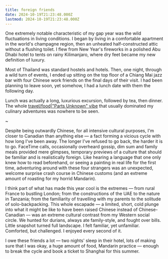 ```yaml
---
title: foreign friends
date: 2024-10-19T21:23:48.000Z
lastmod: 2024-10-19T21:23:48.000Z
---
```

One extremely notable characteristic of my gap year was the wild fluctuations in living conditions. I began by living in a comfortable apartment in the world's champagne region, then an unheated half-constructed attic without a flushing toilet. I flew from New Year's fireworks in a polished Abu Dhabi hotel to tents on rainy Kilimanjaro, where dry feet became my new definition of luxury.

Most of Thailand was standard hostels and hotels. Then, one night, through a wild turn of events, I ended up sitting on the top floor of a Chiang Mai jazz bar with four Chinese work friends on the final days of their visit. I had been planning to leave soon, yet somehow, I had a lunch date with them the following day.

Lunch was actually a long, luxurious excursion, followed by tea, then dinner. The whole [travel/food|"Parts Unknown" vibe](travel/food%7C%22Parts%20Unknown%22%20vibe) that usually dominated my culinary adventures was nowhere to be seen.

\~

Despite being outwardly Chinese, for all intensive cultural purposes, I'm closer to Canadian than anything else — a fact forming a vicious cycle with how long I've been away. The longer I've refused to go back, the harder it is to go. FaceTime calls, occasionally overheard gossip, dim sum and family meals provided mere glimpses, temporary previews of a culture that should be familiar and is realistically foreign. Like hearing a language that one only knew how to read beforehand, or seeing a painting in real life for the first time, adventuring around with these four strangers was an unexpected, welcome surprise crash course in Chinese customs (and an extreme amount of roasting for my horrid Mandarin).

I think part of what has made this year cool is the extremes — from rural France to bustling London; from the constructions of the UAE to the nature in Tanzania; from the familiarity of travelling with my parents to the solitude of solo-backpacking. This whole escapade — a limited, short, cold plunge into what it might be like to have been raised Chinese instead of Chinese-Canadian — was an extreme cultural contrast from my Western social circle. We hunted for durians, always ate family-style, and fought over bills. Little snapshot turned full landscape. I felt familiar, yet unfamiliar. Comforted, but challenged. I enjoyed every second of it.

I owe these friends a lot — two nights' sleep in their hotel, lots of making sure that I was okay, a huge amount of food, Mandarin practice — enough to break the cycle and book a ticket to Shanghai for this summer.
